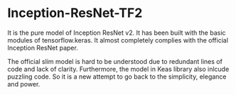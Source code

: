 # Inception-ResNet-TF2

It is the pure model of Inception ResNet v2. It has been built with the basic modules of 
tensorflow.keras. It almost completely complies with the official Inception ResNet paper. 

The official slim model is hard to be understood due to redundant lines of code and lack 
of clarity. Furthermore, the model in Keas library also inlcude puzzling code. So it is a 
new attempt to go back to the simplicity, elegance and power. 
